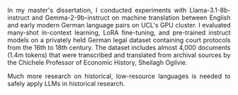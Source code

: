 <div style="text-align: justify;">

In my master's dissertation, I conducted experiments with Llama-3.1-8b-instruct and Gemma-2-9b-instruct on machine translation between English and early modern German language pairs on UCL's GPU cluster. I evaluated many-shot in-context learning, LoRA fine-tuning, and pre-trained instruct models on a privately held German legal dataset containing court protocols from the 16th to 18th century. The dataset includes almost 4,000 documents (1.4m tokens) that were transcribed and translated from archival sources by the Chichele Professor of Economic History, Sheilagh Ogilvie.

Much more research on historical, low-resource languages is needed to safely apply LLMs in historical research.

</div>